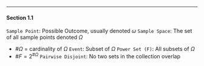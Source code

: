 ***
#### Section 1.1
`Sample Point`: Possible Outcome, usually denoted $\omega$
`Sample Space`: The set of all sample points denoted $\Omega$
* #$\Omega$ = cardinality of $\Omega$
`Event`: Subset of $\Omega$
`Power Set (F)`: All subsets of $\Omega$
* #$F = 2^{\# \Omega}$
`Pairwise Disjoint`: No two sets in the collection overlap
